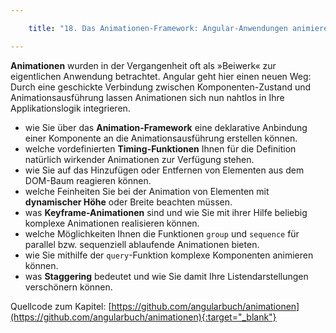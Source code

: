 ```yaml
---

    title: "18. Das Animationen-Framework: Angular-Anwendungen animieren"

---
```

**Animationen** wurden in der Vergangenheit oft als »Beiwerk« zur
eigentlichen Anwendung betrachtet. Angular geht hier einen neuen
Weg: Durch eine geschickte Verbindung zwischen Komponenten-Zustand und Animationsausführung lassen Animationen sich nun
nahtlos in Ihre Applikationslogik integrieren.

- wie Sie über das **Animation-Framework** eine deklarative Anbindung einer Komponente an die Animationsausführung erstellen können.
- welche vordefinierten **Timing-Funktionen** Ihnen für die Definition natürlich wirkender Animationen zur Verfügung stehen.
- wie Sie auf das Hinzufügen oder Entfernen von Elementen aus dem DOM-Baum
reagieren können.
- welche Feinheiten Sie bei der Animation von Elementen mit **dynamischer Höhe**
oder Breite beachten müssen.
- was **Keyframe-Animationen** sind und wie Sie mit ihrer Hilfe beliebig komplexe
Animationen realisieren können.
- welche Möglichkeiten Ihnen die Funktionen `group` und `sequence` für parallel bzw.
sequenziell ablaufende Animationen bieten.
- wie Sie mithilfe der `query`-Funktion komplexe Komponenten animieren können.
- was **Staggering** bedeutet und wie Sie damit Ihre Listendarstellungen verschönern können.

Quellcode zum Kapitel: [https://github.com/angularbuch/animationen](https://github.com/angularbuch/animationen){:target="_blank"}

